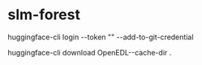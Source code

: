 # slm-forest

 huggingface-cli login --token "" --add-to-git-credential

 huggingface-cli download OpenEDL--cache-dir .